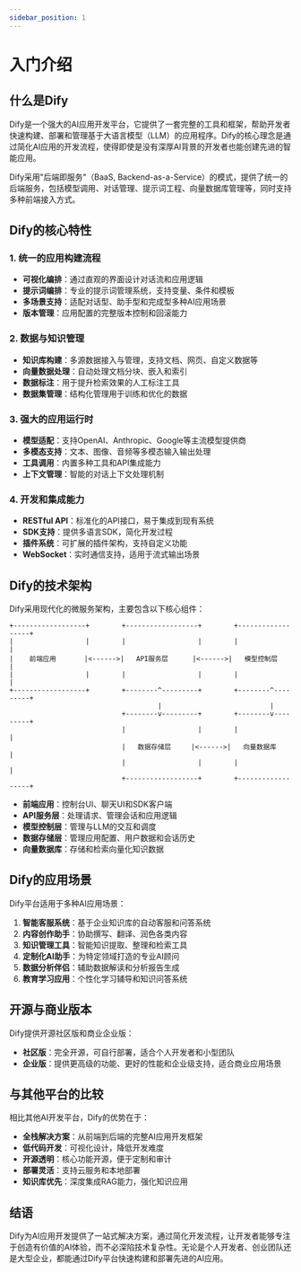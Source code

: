 ```yaml
---
sidebar_position: 1
---
```


# 入门介绍

## 什么是Dify

Dify是一个强大的AI应用开发平台，它提供了一套完整的工具和框架，帮助开发者快速构建、部署和管理基于大语言模型（LLM）的应用程序。Dify的核心理念是通过简化AI应用的开发流程，使得即使是没有深厚AI背景的开发者也能创建先进的智能应用。

Dify采用"后端即服务"（BaaS, Backend-as-a-Service）的模式，提供了统一的后端服务，包括模型调用、对话管理、提示词工程、向量数据库管理等，同时支持多种前端接入方式。

## Dify的核心特性

### 1. 统一的应用构建流程

- **可视化编排**：通过直观的界面设计对话流和应用逻辑
- **提示词编排**：专业的提示词管理系统，支持变量、条件和模板
- **多场景支持**：适配对话型、助手型和完成型多种AI应用场景
- **版本管理**：应用配置的完整版本控制和回滚能力

### 2. 数据与知识管理

- **知识库构建**：多源数据接入与管理，支持文档、网页、自定义数据等
- **向量数据处理**：自动处理文档分块、嵌入和索引
- **数据标注**：用于提升检索效果的人工标注工具
- **数据集管理**：结构化管理用于训练和优化的数据

### 3. 强大的应用运行时

- **模型适配**：支持OpenAI、Anthropic、Google等主流模型提供商
- **多模态支持**：文本、图像、音频等多模态输入输出处理
- **工具调用**：内置多种工具和API集成能力
- **上下文管理**：智能的对话上下文处理机制

### 4. 开发和集成能力

- **RESTful API**：标准化的API接口，易于集成到现有系统
- **SDK支持**：提供多语言SDK，简化开发过程
- **插件系统**：可扩展的插件架构，支持自定义功能
- **WebSocket**：实时通信支持，适用于流式输出场景

## Dify的技术架构

Dify采用现代化的微服务架构，主要包含以下核心组件：

```
+------------------+        +------------------+        +------------------+
|                  |        |                  |        |                  |
|    前端应用       |<------>|   API服务层      |<------>|   模型控制层     |
|                  |        |                  |        |                  |
+------------------+        +--------^---------+        +--------^---------+
                                     |                           |
                            +--------v---------+        +--------v---------+
                            |                  |        |                  |
                            |   数据存储层     |<------>|   向量数据库     |
                            |                  |        |                  |
                            +------------------+        +------------------+
```

- **前端应用**：控制台UI、聊天UI和SDK客户端
- **API服务层**：处理请求、管理会话和应用逻辑
- **模型控制层**：管理与LLM的交互和调度
- **数据存储层**：管理应用配置、用户数据和会话历史
- **向量数据库**：存储和检索向量化知识数据

## Dify的应用场景

Dify平台适用于多种AI应用场景：

1. **智能客服系统**：基于企业知识库的自动客服和问答系统
2. **内容创作助手**：协助撰写、翻译、润色各类内容
3. **知识管理工具**：智能知识提取、整理和检索工具
4. **定制化AI助手**：为特定领域打造的专业AI顾问
5. **数据分析伴侣**：辅助数据解读和分析报告生成
6. **教育学习应用**：个性化学习辅导和知识问答系统

## 开源与商业版本

Dify提供开源社区版和商业企业版：

- **社区版**：完全开源，可自行部署，适合个人开发者和小型团队
- **企业版**：提供更高级的功能、更好的性能和企业级支持，适合商业应用场景

## 与其他平台的比较

相比其他AI开发平台，Dify的优势在于：

- **全栈解决方案**：从前端到后端的完整AI应用开发框架
- **低代码开发**：可视化设计，降低开发难度
- **开源透明**：核心功能开源，便于定制和审计
- **部署灵活**：支持云服务和本地部署
- **知识库优先**：深度集成RAG能力，强化知识应用

## 结语

Dify为AI应用开发提供了一站式解决方案，通过简化开发流程，让开发者能够专注于创造有价值的AI体验，而不必深陷技术复杂性。无论是个人开发者、创业团队还是大型企业，都能通过Dify平台快速构建和部署先进的AI应用。 